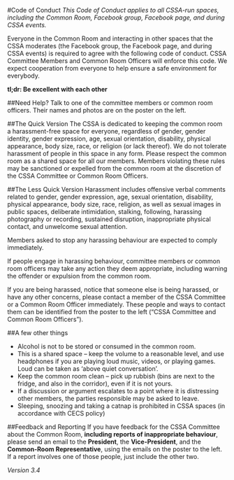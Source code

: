 #Code of Conduct
*This Code of Conduct applies to all CSSA-run spaces, including the Common Room, Facebook group, Facebook page, and during CSSA events.*

Everyone in the Common Room and interacting in other spaces that the CSSA moderates (the Facebook group, the Facebook page, and during CSSA events) is required to agree with the following code of conduct. CSSA Committee Members and Common Room Officers will enforce this code. We expect cooperation from everyone to help ensure a safe environment for everybody.

**tl;dr: Be excellent with each other**

##Need Help?
Talk to one of the committee members or common room officers. Their names and photos are on the poster on the left.

##The Quick Version
The CSSA is dedicated to keeping the common room a harassment-free space for everyone, regardless of gender, gender identity, gender expression, age, sexual orientation, disability, physical appearance, body size, race, or religion (or lack thereof). We do not tolerate harassment of people in this space in any form. Please respect the common room as a shared space for all our members. Members violating these rules may be sanctioned or expelled from the common room at the discretion of the CSSA Committee or Common Room Officers.

##The Less Quick Version
Harassment includes offensive verbal comments related to gender, gender expression, age, sexual orientation, disability, physical appearance, body size, race, religion, as well as sexual images in public spaces, deliberate intimidation, stalking, following, harassing photography or recording, sustained disruption, inappropriate physical contact, and unwelcome sexual attention.

Members asked to stop any harassing behaviour are expected to comply immediately.

If people engage in harassing behaviour, committee members or common room officers may take any action they deem appropriate, including warning the offender or expulsion from the common room.

If you are being harassed, notice that someone else is being harassed, or have any other concerns, please contact a member of the CSSA Committee or a Common Room Officer immediately. These people and ways to contact them can be identified from the poster to the left (“CSSA Committee and Common Room Officers”).

##A few other things
* Alcohol is not to be stored or consumed in the common room.
* This is a shared space – keep the volume to a reasonable level, and use headphones if you are playing loud music, videos, or playing games. Loud can be taken as ‘above quiet conversation’.
* Keep the common room clean – pick up rubbish (bins are next to the fridge, and also in the corridor), even if it is not yours.
* If a discussion or argument escalates to a point where it is distressing other members, the parties responsible may be asked to leave.
* Sleeping, snoozing and taking a catnap is prohibited in CSSA spaces (in accordance with CECS policy)

##Feedback and Reporting
If you have feedback for the CSSA Committee about the Common Room, **including reports of inappropriate behaviour**, please send an email to the **President**, the **Vice-President**, and the **Common-Room Representative**, using the emails on the poster to the left. If a report involves one of those people, just include the other two. 


*Version 3.4*
